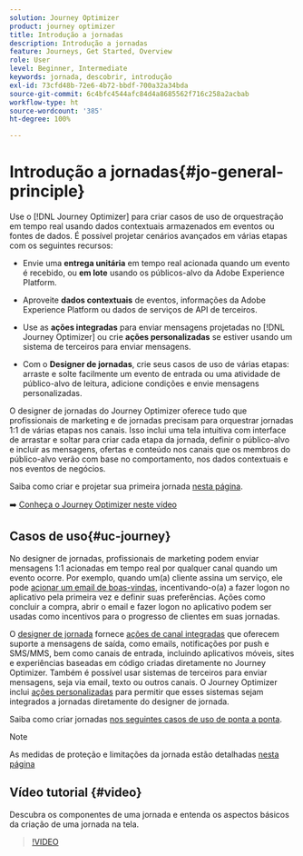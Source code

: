 ```yaml
---
solution: Journey Optimizer
product: journey optimizer
title: Introdução a jornadas
description: Introdução a jornadas
feature: Journeys, Get Started, Overview
role: User
level: Beginner, Intermediate
keywords: jornada, descobrir, introdução
exl-id: 73cfd48b-72e6-4b72-bbdf-700a32a34bda
source-git-commit: 6c4bfc4544afc84d4a8685562f716c258a2acbab
workflow-type: ht
source-wordcount: '385'
ht-degree: 100%

---
```



# Introdução a jornadas{#jo-general-principle}

Use o [!DNL Journey Optimizer] para criar casos de uso de orquestração em tempo real usando dados contextuais armazenados em eventos ou fontes de dados. É possível projetar cenários avançados em várias etapas com os seguintes recursos:

* Envie uma **entrega unitária** em tempo real acionada quando um evento é recebido, ou **em lote** usando os públicos-alvo da Adobe Experience Platform.

* Aproveite **dados contextuais** de eventos, informações da Adobe Experience Platform ou dados de serviços de API de terceiros.

* Use as **ações integradas** para enviar mensagens projetadas no [!DNL Journey Optimizer] ou crie **ações personalizadas** se estiver usando um sistema de terceiros para enviar mensagens.

* Com o **Designer de jornadas**, crie seus casos de uso de várias etapas: arraste e solte facilmente um evento de entrada ou uma atividade de público-alvo de leitura, adicione condições e envie mensagens personalizadas.

O designer de jornadas do Journey Optimizer oferece tudo que profissionais de marketing e de jornadas precisam para orquestrar jornadas 1:1 de várias etapas nos canais. Isso inclui uma tela intuitiva com interface de arrastar e soltar para criar cada etapa da jornada, definir o público-alvo e incluir as mensagens, ofertas e conteúdo nos canais que os membros do público-alvo verão com base no comportamento, nos dados contextuais e nos eventos de negócios.

Saiba como criar e projetar sua primeira jornada [nesta página](journey-gs.md).

➡️ [Conheça o Journey Optimizer neste vídeo](#video)

## Casos de uso{#uc-journey}

No designer de jornadas, profissionais de marketing podem enviar mensagens 1:1 acionadas em tempo real por qualquer canal quando um evento ocorre. Por exemplo, quando um(a) cliente assina um serviço, ele pode [acionar um email de boas-vindas](message-to-subscribers-uc.md), incentivando-o(a) a fazer logon no aplicativo pela primeira vez e definir suas preferências. Ações como concluir a compra, abrir o email e fazer logon no aplicativo podem ser usadas como incentivos para o progresso de clientes em suas jornadas.

O [designer de jornada](using-the-journey-designer.md) fornece [ações de canal integradas](journeys-message.md) que oferecem suporte a mensagens de saída, como emails, notificações por push e SMS/MMS, bem como canais de entrada, incluindo aplicativos móveis, sites e experiências baseadas em código criadas diretamente no Journey Optimizer. Também é possível usar sistemas de terceiros para enviar mensagens, seja via email, texto ou outros canais. O Journey Optimizer inclui [ações personalizadas](using-custom-actions.md) para permitir que esses sistemas sejam integrados a jornadas diretamente do designer de jornada.

Saiba como criar jornadas [nos seguintes casos de uso de ponta a ponta](jo-use-cases.md).

>[!NOTE]
>
>As medidas de proteção e limitações da jornada estão detalhadas [nesta página](../start/guardrails.md)

## Vídeo tutorial {#video}

Descubra os componentes de uma jornada e entenda os aspectos básicos da criação de uma jornada na tela.

>[!VIDEO](https://video.tv.adobe.com/v/3430346?quality=12&captions=por_br)

